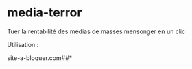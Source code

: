 # media-terror
Tuer la rentabilité des médias de masses mensonger en un clic

Utilisation :

site-a-bloquer.com##*

